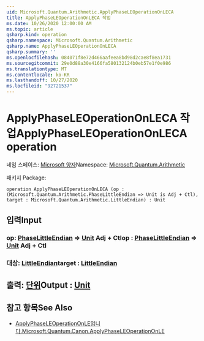 ```yaml
---
uid: Microsoft.Quantum.Arithmetic.ApplyPhaseLEOperationOnLECA
title: ApplyPhaseLEOperationOnLECA 작업
ms.date: 10/26/2020 12:00:00 AM
ms.topic: article
qsharp.kind: operation
qsharp.namespace: Microsoft.Quantum.Arithmetic
qsharp.name: ApplyPhaseLEOperationOnLECA
qsharp.summary: ''
ms.openlocfilehash: 084071f8e72d466aafeea8bd98d2cae8f8ea1731
ms.sourcegitcommit: 29e0d88a30e4166fa580132124b0eb57e1f0e986
ms.translationtype: MT
ms.contentlocale: ko-KR
ms.lasthandoff: 10/27/2020
ms.locfileid: "92721537"
---
```

# <a name="applyphaseleoperationonleca-operation"></a><span data-ttu-id="6fc81-102">ApplyPhaseLEOperationOnLECA 작업</span><span class="sxs-lookup"><span data-stu-id="6fc81-102">ApplyPhaseLEOperationOnLECA operation</span></span>

<span data-ttu-id="6fc81-103">네임 스페이스: [Microsoft 양자](xref:Microsoft.Quantum.Arithmetic)</span><span class="sxs-lookup"><span data-stu-id="6fc81-103">Namespace: [Microsoft.Quantum.Arithmetic](xref:Microsoft.Quantum.Arithmetic)</span></span>

<span data-ttu-id="6fc81-104">패키지 [](https://nuget.org/packages/)</span><span class="sxs-lookup"><span data-stu-id="6fc81-104">Package: [](https://nuget.org/packages/)</span></span>




```qsharp
operation ApplyPhaseLEOperationOnLECA (op : (Microsoft.Quantum.Arithmetic.PhaseLittleEndian => Unit is Adj + Ctl), target : Microsoft.Quantum.Arithmetic.LittleEndian) : Unit
```


## <a name="input"></a><span data-ttu-id="6fc81-105">입력</span><span class="sxs-lookup"><span data-stu-id="6fc81-105">Input</span></span>

### <a name="op--phaselittleendian--unit-adj--ctl"></a><span data-ttu-id="6fc81-106">op: [PhaseLittleEndian](xref:Microsoft.Quantum.Arithmetic.PhaseLittleEndian) => [Unit](xref:microsoft.quantum.lang-ref.unit) Adj + Ctl</span><span class="sxs-lookup"><span data-stu-id="6fc81-106">op : [PhaseLittleEndian](xref:Microsoft.Quantum.Arithmetic.PhaseLittleEndian) => [Unit](xref:microsoft.quantum.lang-ref.unit) Adj + Ctl</span></span>




### <a name="target--littleendian"></a><span data-ttu-id="6fc81-107">대상: [LittleEndian](xref:Microsoft.Quantum.Arithmetic.LittleEndian)</span><span class="sxs-lookup"><span data-stu-id="6fc81-107">target : [LittleEndian](xref:Microsoft.Quantum.Arithmetic.LittleEndian)</span></span>





## <a name="output--unit"></a><span data-ttu-id="6fc81-108">출력: [단위](xref:microsoft.quantum.lang-ref.unit)</span><span class="sxs-lookup"><span data-stu-id="6fc81-108">Output : [Unit](xref:microsoft.quantum.lang-ref.unit)</span></span>



## <a name="see-also"></a><span data-ttu-id="6fc81-109">참고 항목</span><span class="sxs-lookup"><span data-stu-id="6fc81-109">See Also</span></span>

- [<span data-ttu-id="6fc81-110">ApplyPhaseLEOperationOnLE입니다.</span><span class="sxs-lookup"><span data-stu-id="6fc81-110">Microsoft.Quantum.Canon.ApplyPhaseLEOperationOnLE</span></span>](xref:Microsoft.Quantum.Canon.ApplyPhaseLEOperationOnLE)